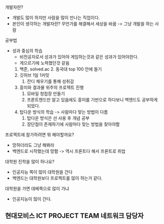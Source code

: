 개발자란?
- 개발도 많이 하지만 사람을 많이 만나는 직업이다.
- 본인이 생각하는 개발자란? 무언가를 해결해서 세상을 바꿈 -> 그냥 개발을 하는 사람

공부법
- 성과 중심의 학습
	- 비전공자로서 성과가 있어야 게임하는것과 같은 성과가 있어야한다.
	- 게으르기에 노력했던것 같음
	1. 백준, solved.ac
		2. 동국대 top 100 안에 들기
	2. 깃허브 1일 1커밋
		1. 잔디 채우기를 통해 성취감
	3. 흥미와 결과물 위주의 프로젝트 진행
		1. 모바일 청첩장 만들기
		2. 프론트엔드만 알고 있음에도 흥미를 기반으로 하다보니 백엔드도 공부하게 되었다.
	4. 탑다운 방식의 학습 -> 사람마다 맞는 방법이 다름
		1. 탑다운 방식은 선 사용 후 개념 공부
		2. 장단점이 존재하기에 사람마다 맞는 방법을 찾아야함



프로젝트에 참가하려면 뭐 해야할까요?
- 망하더라도 그냥 해봐라
- 백엔드로 시작했는데 망함 -> 역시 프론트다 해서 프론트로 취업

대학원 진학을 많이 하나요?
- 인공지능 쪽이 많이 대학원을 간다
- 백엔드는 대학원보다 프로젝트를 많이 하는거 같다.

대학원을 가면 데베쪽으로 많이 가냐
- 인공지능이 많이 간다.


현대모비스 ICT PROJECT TEAM 네트워크 담당자
- 
